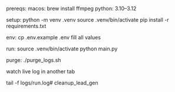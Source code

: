 prereqs:
  macos:  brew install ffmpeg
  python: 3.10–3.12

setup:
  python -m venv .venv
  source .venv/bin/activate
  pip install -r requirements.txt
  
env:
  cp .env.example .env
  fill all values

run:
  source .venv/bin/activate
  python main.py

purge:
  ./purge_logs.sh


watch live log in another tab

tail -f logs/run.log# cleanup_lead_gen
